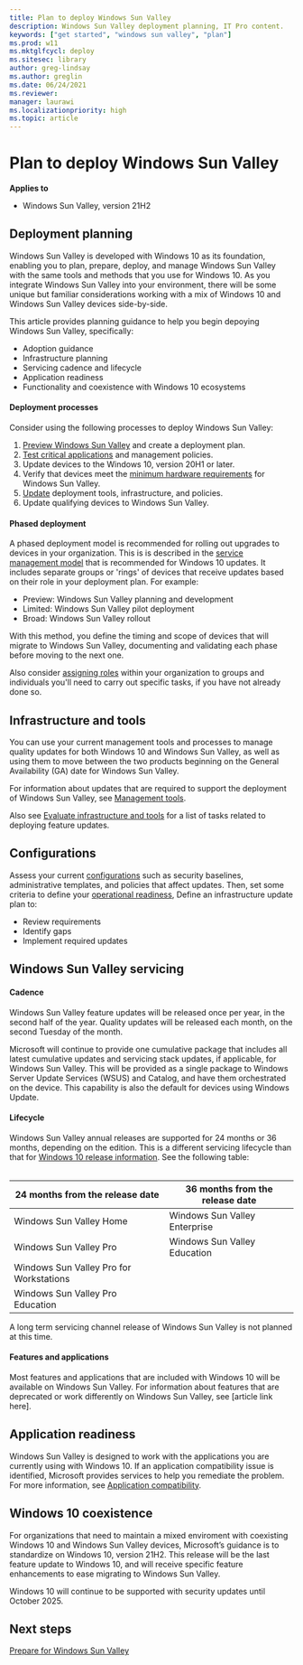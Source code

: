 ```yaml
---
title: Plan to deploy Windows Sun Valley
description: Windows Sun Valley deployment planning, IT Pro content.
keywords: ["get started", "windows sun valley", "plan"]
ms.prod: w11
ms.mktglfcycl: deploy
ms.sitesec: library
author: greg-lindsay
ms.author: greglin
ms.date: 06/24/2021
ms.reviewer: 
manager: laurawi
ms.localizationpriority: high
ms.topic: article
---
```


# Plan to deploy Windows Sun Valley

**Applies to**

-   Windows Sun Valley, version 21H2

## Deployment planning

Windows Sun Valley is developed with Windows 10 as its foundation, enabling you to plan, prepare, deploy, and manage Windows Sun Valley with the same tools and methods that you use for Windows 10. As you integrate Windows Sun Valley into your environment, there will be some unique but familiar considerations working with a mix of Windows 10 and Windows Sun Valley devices side-by-side.

This article provides planning guidance to help you begin depoying Windows Sun Valley, specifically: 
 
   - Adoption guidance
   - Infrastructure planning
   - Servicing cadence and lifecycle 
   - Application readiness 
   - Functionality and coexistence with Windows 10 ecosystems 

#### Deployment processes

Consider using the following processes to deploy Windows Sun Valley:
1. [Preview Windows Sun Valley](windows-sv.md#how-to-get-windows-sun-valley) and create a deployment plan. 
2. [Test critical applications](windows-sv-prepare.md#application-compatibility) and management policies.
3. Update devices to the Windows 10, version 20H1 or later.
4. Verify that devices meet the [minimum hardware requirements](windows-sv-requirements.md#hardware-requirements) for Windows Sun Valley.
5. [Update](windows-sv-prepare.md#management-tools) deployment tools, infrastructure, and policies.
6. Update qualifying devices to Windows Sun Valley.

#### Phased deployment

A phased deployment model is recommended for rolling out upgrades to devices in your organization. This is is described in the [service management model](/windows/deployment/update/create-deployment-plan) that is recommended for Windows 10 updates. It includes separate groups or 'rings' of devices that receive updates based on their role in your deployment plan. For example:
- Preview: Windows Sun Valley planning and development
- Limited: Windows Sun Valley pilot deployment
- Broad: Windows Sun Valley rollout

With this method, you define the timing and scope of devices that will migrate to Windows Sun Valley, documenting and validating each phase before moving to the next one.

Also consider [assigning roles](/windows/deployment/update/plan-define-readiness) within your organization to groups and individuals you'll need to carry out specific tasks, if you have not already done so.

## Infrastructure and tools

You can use your current management tools and processes to manage quality updates for both Windows 10 and Windows Sun Valley, as well as using them to move between the two products beginning on the General Availability (GA) date for Windows Sun Valley. 

For information about updates that are required to support the deployment of Windows Sun Valley, see [Management tools](windows-sv-prepare.md#management-tools).

Also see [Evaluate infrastructure and tools](/windows/deployment/update/eval-infra-tools) for a list of tasks related to deploying feature updates. 

## Configurations

Assess your current [configurations](/windows/deployment/update/eval-infra-tools#configuration-updates) such as security baselines, administrative templates, and policies that affect updates. Then, set some criteria to define your [operational readiness](/windows/deployment/update/eval-infra-tools#define-operational-readiness-criteria), Define an infrastructure update plan to:
- Review requirements
- Identify gaps
- Implement required updates

## Windows Sun Valley servicing

#### Cadence

Windows Sun Valley feature updates will be released once per year, in the second half of the year. Quality updates will be released each month, on the second Tuesday of the month. 

Microsoft will continue to provide one cumulative package that includes all latest cumulative updates and servicing stack updates, if applicable, for Windows Sun Valley. This will be provided as a single package to Windows Server Update Services (WSUS) and Catalog, and have them orchestrated on the device. This capability is also the default for devices using Windows Update. 

#### Lifecycle

Windows Sun Valley annual releases are supported for 24 months or 36 months, depending on the edition. This is a different servicing lifecycle than that for [Windows 10 release information](/windows/release-health/release-information). See the following table:<br>&nbsp;<br>


| 24 months from the release date | 36 months from the release date |
| ------------------------------- | ------------------------------- |
| Windows Sun Valley Home | Windows Sun Valley Enterprise |
| Windows Sun Valley Pro | Windows Sun Valley Education |
| Windows Sun Valley Pro for Workstations |  |
| Windows Sun Valley Pro Education |  |

A long term servicing channel release of Windows Sun Valley is not planned at this time.

#### Features and applications

Most features and applications that are included with Windows 10 will be available on Windows Sun Valley. For information about features that are deprecated or work differently on Windows Sun Valley, see [article link here].

## Application readiness

Windows Sun Valley is designed to work with the applications you are currently using with Windows 10. If an application compatibility issue is identified, Microsoft provides services to help you remediate the problem. For more information, see [Application compatibility](windows-sv-prepare.md#application-compatibility).

## Windows 10 coexistence

For organizations that need to maintain a mixed enviroment with coexisting Windows 10 and Windows Sun Valley devices, Microsoft’s guidance is to standardize on Windows 10, version 21H2. This release will be the last feature update to Windows 10, and will receive specific feature enhancements to ease migrating to Windows Sun Valley. 

Windows 10 will continue to be supported with security updates until October 2025.

## Next steps

[Prepare for Windows Sun Valley](windows-sv-prepare.md)
